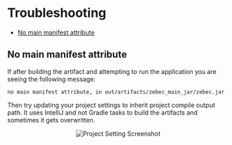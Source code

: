 # Troubleshooting

* [No main manifest attribute](#no-main-manifest-attribute)

## No main manifest attribute

If after building the artifact and attempting to run the application you are seeing the following message:

    no main manifest attribute, in out/artifacts/zebec_main_jar/zebec.jar
    
Then try updating your project settings to inherit project compile output path. It uses IntelliJ and not Gradle tasks to build the artifacts and sometimes it gets overwritten.

<p align="center"><img src="https://github.com/ssoper/Zebec/raw/master/gh/inherit_project.png" alt="Project Setting Screenshot"></p>
